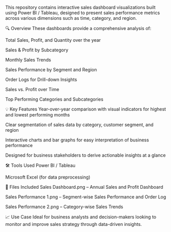 This repository contains interactive sales dashboard visualizations built using Power BI / Tableau, designed to present sales performance metrics across various dimensions such as time, category, and region.

🔍 Overview
These dashboards provide a comprehensive analysis of:

Total Sales, Profit, and Quantity over the year

Sales & Profit by Subcategory

Monthly Sales Trends

Sales Performance by Segment and Region

Order Logs for Drill-down Insights

Sales vs. Profit over Time

Top Performing Categories and Subcategories

💡 Key Features
Year-over-year comparison with visual indicators for highest and lowest performing months

Clear segmentation of sales data by category, customer segment, and region

Interactive charts and bar graphs for easy interpretation of business performance

Designed for business stakeholders to derive actionable insights at a glance

🛠 Tools Used
Power BI / Tableau

Microsoft Excel (for data preprocessing)

📂 Files Included
Sales Dashboard.png – Annual Sales and Profit Dashboard

Sales Performance 1.png – Segment-wise Sales Performance and Order Log

Sales Performance 2.png – Category-wise Sales Trends

📈 Use Case
Ideal for business analysts and decision-makers looking to monitor and improve sales strategy through data-driven insights.

